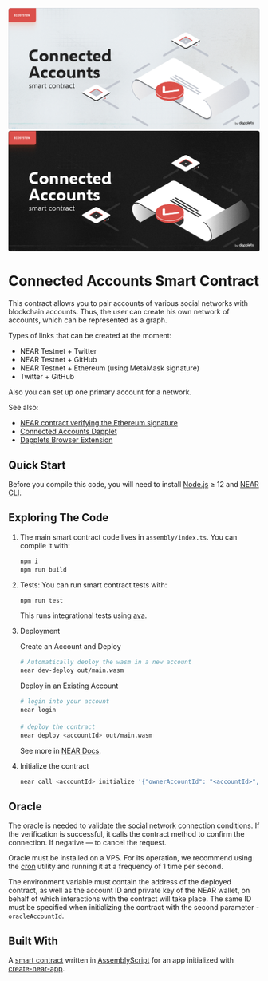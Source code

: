 ![connecting-accounts-smart-contract](https://github.com/dapplets/connected-accounts-assembly/blob/31ed706f3257d90b97f270ed05cbfd89fc63ae15/docs/connecting-accounts-smart-contract-light.jpg#gh-light-mode-only)
![connecting-accounts-smart-contract](https://github.com/dapplets/connected-accounts-assembly/blob/31ed706f3257d90b97f270ed05cbfd89fc63ae15/docs/connecting-accounts-smart-contract.jpg#gh-dark-mode-only)

# Connected Accounts Smart Contract

This contract allows you to pair accounts of various social networks with blockchain accounts. Thus, the user can create his own network of accounts, which can be represented as a graph.

Types of links that can be created at the moment:

-   NEAR Testnet + Twitter
-   NEAR Testnet + GitHub
-   NEAR Testnet + Ethereum (using MetaMask signature)
-   Twitter + GitHub

Also you can set up one primary account for a network.

See also:

-   [NEAR contract verifying the Ethereum signature]
-   [Connected Accounts Dapplet]
-   [Dapplets Browser Extension]

## Quick Start

Before you compile this code, you will need to install [Node.js] ≥ 12 and [NEAR CLI].

## Exploring The Code

1. The main smart contract code lives in `assembly/index.ts`. You can compile
   it with:

    ```bash
    npm i
    npm run build
    ```

2. Tests: You can run smart contract tests with:

    ```bash
    npm run test
    ```

    This runs integrational tests using [ava].

3. Deployment

    Create an Account and Deploy

    ```bash
    # Automatically deploy the wasm in a new account
    near dev-deploy out/main.wasm
    ```

    Deploy in an Existing Account

    ```bash
    # login into your account
    near login

    # deploy the contract
    near deploy <accountId> out/main.wasm
    ```

    See more in [NEAR Docs].

4. Initialize the contract

    ```bash
    near call <accountId> initialize '{"ownerAccountId": "<accountId>", "oracleAccountId": "<accountId>", "minStakeAmount": "1000000000000000000000"}' --accountId=<accountId>
    ```

## Oracle

The oracle is needed to validate the social network connection conditions. If the verification is successful, it calls the contract method to confirm the connection. If negative — to cancel the request.

Oracle must be installed on a VPS. For its operation, we recommend using the [cron] utility and running it at a frequency of 1 time per second.

The environment variable must contain the address of the deployed contract, as well as the account ID and private key of the NEAR wallet, on behalf of which interactions with the contract will take place. The same ID must be specified when initializing the contract with the second parameter - `oracleAccountId`.

## Built With

A [smart contract] written in [AssemblyScript] for an app initialized with [create-near-app].

[smart contract]: https://docs.near.org/develop/quickstart-guide
[assemblyscript]: https://www.assemblyscript.org/
[create-near-app]: https://github.com/near/create-near-app
[node.js]: https://nodejs.org/en/download/package-manager/
[ava]: https://github.com/avajs/ava
[cron]: https://en.wikipedia.org/wiki/Cron
[connected accounts dapplet]: https://github.com/dapplets/connecting-accounts-dapplet
[dapplets browser extension]: https://github.com/dapplets/dapplet-extension
[near contract verifying the ethereum signature]: https://github.com/dapplets/verify-eth-signature-on-near
[near docs]: https://docs.near.org/develop/deploy
[near cli]: https://www.npmjs.com/package/near-cli
